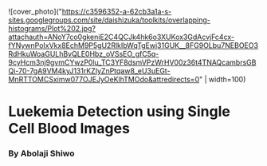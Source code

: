 ![cover_photo]("https://c3596352-a-62cb3a1a-s-sites.googlegroups.com/site/daishizuka/toolkits/overlapping-histograms/Plot%202.jpg?attachauth=ANoY7co0gkeniE2C4QCJk4hk6o3XUKox3GdAcvjFc4cx-fYNywnPoIxVkx8EchM9P5gU2RlkIbWqTgEwj31GUK__8FG9OLbu7NEBOEO3RdHkuWoaGULhBvQLE0Hbz_oVSsEO_gfC5q-9cyHcm3nj9gvmCYwzP0lu_TC3YF8dsmVPzWrHV00z36t4TNAQcambrsGBQi-70-7gA9VM4kyJ131rKZIyZnPtqaw8_eU3uEGt-MnRTTOMCSximw077OJEJyOeKlhTMOdo&attredirects=0" | width=100)

# Luekemia Detection using Single Cell Blood Images 
### By Abolaji Shiwo
